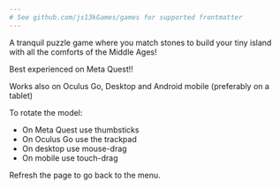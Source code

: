 ```yaml
---
# See github.com/js13kGames/games for supported frontmatter
---
```

A tranquil puzzle game where you match stones to build your tiny island with all the comforts of the Middle Ages!

Best experienced on Meta Quest!!

Works also on  Oculus Go, Desktop and Android mobile (preferably on a tablet)

To rotate the model:
- On Meta Quest use thumbsticks
- On Oculus Go use the trackpad
- On desktop use mouse-drag
- On mobile use touch-drag

Refresh the page to go back to the menu.